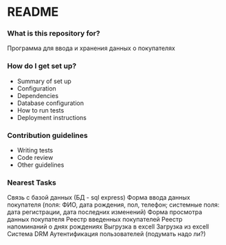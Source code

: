 # README #

### What is this repository for? ###

Программа для ввода и хранения данных о покупателях

### How do I get set up? ###

* Summary of set up
* Configuration
* Dependencies
* Database configuration
* How to run tests
* Deployment instructions

### Contribution guidelines ###

* Writing tests
* Code review
* Other guidelines

### Nearest Tasks ###
 Связь с базой данных (БД - sql express)
 Форма ввода данных покупателя (поля: ФИО, дата рождения, пол, телефон; системные поля: дата регистрации, дата последних изменений)
 Форма просмотра данных покупателя
 Реестр введенных покупателей
 Реестр напоминаний о днях рождениях
 Выгрузка в excell
 Загрузка из excell
 Система DRM
 Аутентификация пользователей (подумать надо ли?)